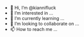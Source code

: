 - 👋 Hi, I’m @kiannifluck
- 👀 I’m interested in ...
- 🌱 I’m currently learning ...
- 💞️ I’m looking to collaborate on ...
- 📫 How to reach me ...

<!---
kiannifluck/kiannifluck is a ✨ special ✨ repository because its `README.md` (this file) appears on your GitHub profile.
You can click the Preview link to take a look at your changes.
--->

